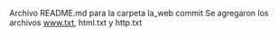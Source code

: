 Archivo README.md para la carpeta la_web 
commit
Se agregaron los archivos www.txt, html.txt y http.txt
